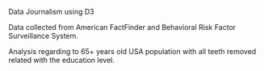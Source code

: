 Data Journalism using D3

Data collected from American FactFinder and Behavioral Risk Factor Surveillance System.

Analysis regarding  to 65+ years old USA population with all teeth removed related with the education level.
  
